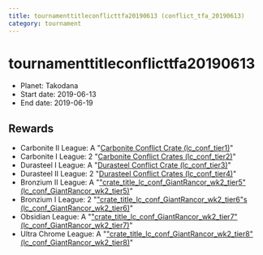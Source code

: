 ```yaml
---
title: tournamenttitleconflicttfa20190613 (conflict_tfa_20190613)
category: tournament
---
```

# tournamenttitleconflicttfa20190613

  * Planet: Takodana
  * Start date: 2019-06-13
  * End date: 2019-06-19

## Rewards

  * Carbonite II League: A "[Carbonite Conflict Crate (lc_conf_tier1)](lc_conf_tier1.html)"
  * Carbonite I League: 2 "[Carbonite Conflict Crates (lc_conf_tier2)](lc_conf_tier2.html)"
  * Durasteel I League: A "[Durasteel Conflict Crate (lc_conf_tier3)](lc_conf_tier3.html)"
  * Durasteel II League: 2 "[Durasteel Conflict Crates (lc_conf_tier4)](lc_conf_tier4.html)"
  * Bronzium II League: A "["crate_title_lc_conf_GiantRancor_wk2_tier5" (lc_conf_GiantRancor_wk2_tier5)](lc_conf_GiantRancor_wk2_tier5.html)"
  * Bronzium I League: 2 "["crate_title_lc_conf_GiantRancor_wk2_tier6"s (lc_conf_GiantRancor_wk2_tier6)](lc_conf_GiantRancor_wk2_tier6.html)"
  * Obsidian League: A "["crate_title_lc_conf_GiantRancor_wk2_tier7" (lc_conf_GiantRancor_wk2_tier7)](lc_conf_GiantRancor_wk2_tier7.html)"
  * Ultra Chrome League: A "["crate_title_lc_conf_GiantRancor_wk2_tier8" (lc_conf_GiantRancor_wk2_tier8)](lc_conf_GiantRancor_wk2_tier8.html)"
